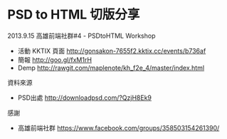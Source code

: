 PSD to HTML 切版分享
=======
2013.9.15 高雄前端社群#4 - PSDtoHTML Workshop  
- 活動 KKTIX 頁面 http://gonsakon-7655f2.kktix.cc/events/b736af
- 簡報 http://goo.gl/fxM1rH
- Demp http://rawgit.com/maplenote/kh_f2e_4/master/index.html

資料來源
- PSD出處 http://downloadpsd.com/?QzjH8Ek9

感謝
- 高雄前端社群 https://www.facebook.com/groups/358503154261390/
